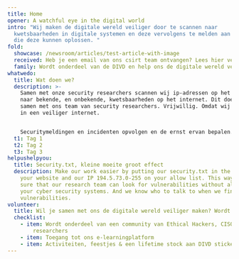 ```yaml
---
title: Home
opener: A watchful eye in the digital world
intro: "Wij maken de digitale wereld veiliger door te scannen naar
  kwetsbaarheden in digitale systemen en deze vervolgens te melden aan de mensen
  die deze kunnen oplossen. "
fold:
  showcase: /newsroom/articles/test-article-with-image
  received: Heb je een email van ons csirt team ontvangen? Lees hier verder
  family: Wordt onderdeel van de DIVD en help ons de digitale wereld veiliger te maken
whatwedo:
  title: Wat doen we?
  description: >-
    Samen met onze security researchers scannen wij ip-adressen op het internet
    naar bekende, en onbekende, kwetsbaarheden op het internet. Dit doen wij
    samen met ons team van security researchers. Vrijwillig. Omdat wij geloven
    in een veiliger internet. 


    Securitymeldingen en incidenten opvolgen en de ernst ervan bepalen. De technische scan data omzetten naar herleidbare contactgegevens van bedrijven die mogelijk getroffen kunnen worden. Samen met het CSIRT team een begrijpelijk advies opstellen over hoe te handelen. En vervolgens de potentiële slachtoffers informeren zodat zij actie kunnen ondernemen om schade te voorkomen of te beperken. Jij voert in samenwerking met de afdeling het hele proces uit vanaf de eerste melding tot het contact met de betrokkenen. Die combinatie van operationeel werk en advisering maakt je werk afwisselend en uitdagend.
  t1: Tag 1
  t2: Tag 2
  t3: Tag 3
helpushelpyou:
  title: Security.txt, kleine moeite groot effect
  description: Make our work easier by putting our security.txt in the code of
    your website and our IP 194.5.73.0-255 on your allow list. This way you make
    sure that our research team can look for vulnerabilities without alarming
    your cyber security systems. And we know who to talk to when we find
    vulnerabilities.
volunteer:
  title: Wil je samen met ons de digitale wereld veiliger maken? Wordt vrijwilliger!
  checklist:
    - item: Wordt onderdeel van een community van Ethical Hackers, CISO's &
        researchers
    - item: Toegang tot ons e-learningplatform
    - item: Activiteiten, feestjes & een lifetime stock aan DIVD stickers
---
```

